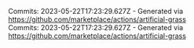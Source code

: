 Commits: 2023-05-22T17:23:29.627Z - Generated via https://github.com/marketplace/actions/artificial-grass
<br>
Commits: 2023-05-22T17:23:29.627Z - Generated via https://github.com/marketplace/actions/artificial-grass
<br>
